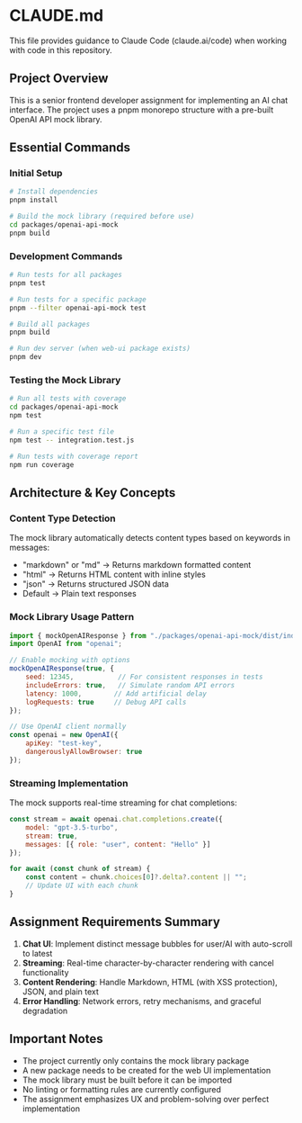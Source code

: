 # CLAUDE.md

This file provides guidance to Claude Code (claude.ai/code) when working with code in this repository.

## Project Overview

This is a senior frontend developer assignment for implementing an AI chat interface. The project uses a pnpm monorepo structure with a pre-built OpenAI API mock library.

## Essential Commands

### Initial Setup
```bash
# Install dependencies
pnpm install

# Build the mock library (required before use)
cd packages/openai-api-mock
pnpm build
```

### Development Commands
```bash
# Run tests for all packages
pnpm test

# Run tests for a specific package
pnpm --filter openai-api-mock test

# Build all packages
pnpm build

# Run dev server (when web-ui package exists)
pnpm dev
```

### Testing the Mock Library
```bash
# Run all tests with coverage
cd packages/openai-api-mock
npm test

# Run a specific test file
npm test -- integration.test.js

# Run tests with coverage report
npm run coverage
```

## Architecture & Key Concepts

### Content Type Detection
The mock library automatically detects content types based on keywords in messages:
- "markdown" or "md" → Returns markdown formatted content
- "html" → Returns HTML content with inline styles
- "json" → Returns structured JSON data
- Default → Plain text responses

### Mock Library Usage Pattern
```javascript
import { mockOpenAIResponse } from "./packages/openai-api-mock/dist/index.js";
import OpenAI from "openai";

// Enable mocking with options
mockOpenAIResponse(true, {
    seed: 12345,           // For consistent responses in tests
    includeErrors: true,   // Simulate random API errors
    latency: 1000,        // Add artificial delay
    logRequests: true     // Debug API calls
});

// Use OpenAI client normally
const openai = new OpenAI({
    apiKey: "test-key",
    dangerouslyAllowBrowser: true
});
```

### Streaming Implementation
The mock supports real-time streaming for chat completions:
```javascript
const stream = await openai.chat.completions.create({
    model: "gpt-3.5-turbo",
    stream: true,
    messages: [{ role: "user", content: "Hello" }]
});

for await (const chunk of stream) {
    const content = chunk.choices[0]?.delta?.content || "";
    // Update UI with each chunk
}
```

## Assignment Requirements Summary

1. **Chat UI**: Implement distinct message bubbles for user/AI with auto-scroll to latest
2. **Streaming**: Real-time character-by-character rendering with cancel functionality
3. **Content Rendering**: Handle Markdown, HTML (with XSS protection), JSON, and plain text
4. **Error Handling**: Network errors, retry mechanisms, and graceful degradation

## Important Notes

- The project currently only contains the mock library package
- A new package needs to be created for the web UI implementation
- The mock library must be built before it can be imported
- No linting or formatting rules are currently configured
- The assignment emphasizes UX and problem-solving over perfect implementation